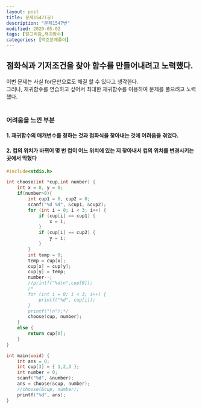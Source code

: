```yaml
---
layout: post
title: 문제1547(공)
description: "문제1547번"
modified: 2020-05-02
tags: [알고리즘,재귀함수]
categories: [백준문제풀이]
---
```

## 점화식과 기저조건을 찾아 함수를 만들어내려고 노력했다.
이번 문제는 사실 for문만으로도 해결 할 수 있다고 생각한다.<br>
그러나, 재귀함수를 연습하고 싶어서 최대한 재귀함수를 이용하여 문제를 풀으려고 노력했다.
<br>
<br>
### 어려움을 느낀 부분
#### 1. 재귀함수의 매개변수를 정하는 것과 점화식을 찾아내는 것에 어려움을 겪었다.
#### 2. 컵의 위치가 바뀌어 몇 번 컵이 어느 위치에 있는 지 찾아내서 컵의 위치를 변경시키는 곳에서 막혔다
```c
#include<stdio.h>

int choose(int *cup,int number) {
	int x = 0, y = 0;
	if(number>0){
		int cup1 = 0, cup2 = 0;
		scanf("%d %d", &cup1, &cup2);
		for (int i = 0; i < 3; i++) {
			if (cup[i] == cup1) {
				x = i;
			}
			if (cup[i] == cup2) {
				y = i;
			}
		}
		int temp = 0;
		temp = cup[x]; 
		cup[x] = cup[y];
		cup[y] = temp;
		number--;
		//printf("%d\n",cup[0]);
		/*
		for (int i = 0; i < 3; i++) {
			printf("%d", cup[i]);
		}
		printf("\n");*/
		choose(cup, number);
	}
	else {
		return cup[0];
	}
}

int main(void) {
	int ans = 0;
	int cup[3] = { 1,2,3 };
	int number = 0;
	scanf("%d", &number);
	ans = choose(&cup, number);
	//choose(&cup, number);
	printf("%d", ans);
}
```
